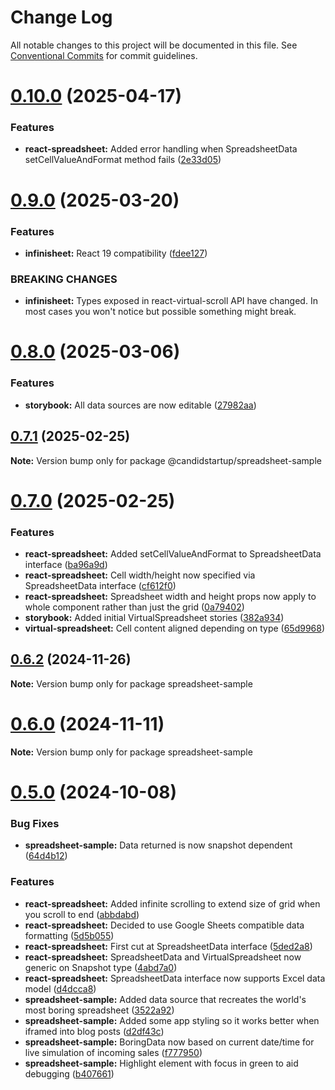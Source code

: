 # Change Log

All notable changes to this project will be documented in this file.
See [Conventional Commits](https://conventionalcommits.org) for commit guidelines.

# [0.10.0](https://github.com/TheCandidStartup/infinisheet/compare/v0.9.0...v0.10.0) (2025-04-17)


### Features

* **react-spreadsheet:** Added error handling when SpreadsheetData setCellValueAndFormat method fails ([2e33d05](https://github.com/TheCandidStartup/infinisheet/commit/2e33d05044e95cf4c9b9dbc28f119d797e3b5de8))





# [0.9.0](https://github.com/TheCandidStartup/infinisheet/compare/v0.8.0...v0.9.0) (2025-03-20)


### Features

* **infinisheet:** React 19  compatibility ([fdee127](https://github.com/TheCandidStartup/infinisheet/commit/fdee127d86f5d0513f7beac48e4e9f8ff9ac7b64))


### BREAKING CHANGES

* **infinisheet:** Types exposed in react-virtual-scroll API have changed. In most cases you won't notice but possible something might break.





# [0.8.0](https://github.com/TheCandidStartup/infinisheet/compare/v0.7.1...v0.8.0) (2025-03-06)


### Features

* **storybook:** All data sources are now editable ([27982aa](https://github.com/TheCandidStartup/infinisheet/commit/27982aaa1c9b3bf35ec04f0ad928fa8ee394f67b))





## [0.7.1](https://github.com/TheCandidStartup/infinisheet/compare/v0.7.0...v0.7.1) (2025-02-25)

**Note:** Version bump only for package @candidstartup/spreadsheet-sample





# [0.7.0](https://github.com/TheCandidStartup/infinisheet/compare/v0.6.2...v0.7.0) (2025-02-25)


### Features

* **react-spreadsheet:** Added setCellValueAndFormat to SpreadsheetData interface ([ba96a9d](https://github.com/TheCandidStartup/infinisheet/commit/ba96a9d0cbb191d970bf0342142e7f2504c30d78))
* **react-spreadsheet:** Cell width/height now specified via SpreadsheetData interface ([cf612f0](https://github.com/TheCandidStartup/infinisheet/commit/cf612f00cea0ab6fd5b5937b6853e67de4840470))
* **react-spreadsheet:** Spreadsheet width and height props now apply to whole component rather than just the grid ([0a79402](https://github.com/TheCandidStartup/infinisheet/commit/0a7940211c5a725b9d5b1018ea931066472a98bc))
* **storybook:** Added initial VirtualSpreadsheet stories ([382a934](https://github.com/TheCandidStartup/infinisheet/commit/382a934e2a3fdb2ea8ce8ef538abf7daff1a4f44))
* **virtual-spreadsheet:** Cell content aligned depending on type ([65d9968](https://github.com/TheCandidStartup/infinisheet/commit/65d996800a4f85d76f56e950ccdacb8ce49558d7))





## [0.6.2](https://github.com/TheCandidStartup/infinisheet/compare/v0.6.1...v0.6.2) (2024-11-26)

**Note:** Version bump only for package spreadsheet-sample





# [0.6.0](https://github.com/TheCandidStartup/infinisheet/compare/v0.5.0...v0.6.0) (2024-11-11)

**Note:** Version bump only for package spreadsheet-sample





# [0.5.0](https://github.com/TheCandidStartup/infinisheet/compare/v0.4.0...v0.5.0) (2024-10-08)


### Bug Fixes

* **spreadsheet-sample:** Data returned is now snapshot dependent ([64d4b12](https://github.com/TheCandidStartup/infinisheet/commit/64d4b12c5f270473413002ee7bac647ce977d895))


### Features

* **react-spreadsheet:** Added infinite scrolling to extend size of grid when you scroll to end ([abbdabd](https://github.com/TheCandidStartup/infinisheet/commit/abbdabd55d8fb2a8fc74173382d02010d6fb805b))
* **react-spreadsheet:** Decided to use Google Sheets compatible data formatting ([5d5b055](https://github.com/TheCandidStartup/infinisheet/commit/5d5b05525bd2c09121a3f0322ee62c883871094e))
* **react-spreadsheet:** First cut at SpreadsheetData interface ([5ded2a8](https://github.com/TheCandidStartup/infinisheet/commit/5ded2a8e792853bc85400285ef842c8e11b103fb))
* **react-spreadsheet:** SpreadsheetData  and VirtualSpreadsheet now generic on Snapshot type ([4abd7a0](https://github.com/TheCandidStartup/infinisheet/commit/4abd7a0ac3c8c682be9cb12f4f099161f9dcc8f2))
* **react-spreadsheet:** SpreadsheetData interface now supports Excel data model ([d4dcca8](https://github.com/TheCandidStartup/infinisheet/commit/d4dcca840a680284f8827a02bf38f2a746751b4f))
* **spreadsheet-sample:** Added data source that recreates the world's most boring spreadsheet ([3522a92](https://github.com/TheCandidStartup/infinisheet/commit/3522a92d03733b10cf7454e9f0e835cc6ddfec10))
* **spreadsheet-sample:** Added some app styling so it works better when iframed into blog posts ([d2df43c](https://github.com/TheCandidStartup/infinisheet/commit/d2df43c75b03668fafd5a98d47b4cfecb4266043))
* **spreadsheet-sample:** BoringData now based on current date/time for live simulation of incoming sales ([f777950](https://github.com/TheCandidStartup/infinisheet/commit/f777950dacc651eabad65646451b76da464f39c8))
* **spreadsheet-sample:** Highlight element with focus in green to aid debugging ([b407661](https://github.com/TheCandidStartup/infinisheet/commit/b4076619a3b204d8d27fae4c0a3205af08025429))
